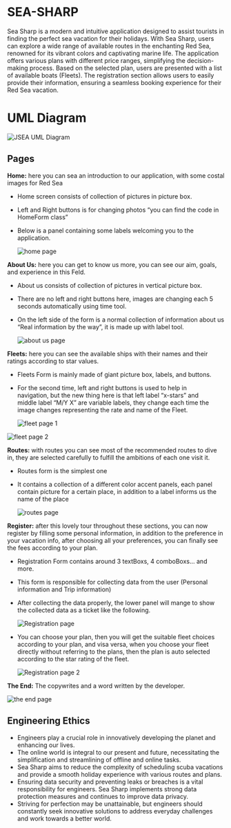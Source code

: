 # SEA-SHARP

Sea Sharp is a modern and intuitive application designed to assist tourists in finding the perfect sea vacation for their holidays. With Sea Sharp, users can explore a wide range of available routes in the enchanting Red Sea, renowned for its vibrant colors and captivating marine life. The application offers various plans with different price ranges, simplifying the decision-making process. Based on the selected plan, users are presented with a list of available boats (Fleets). The registration section allows users to easily provide their information, ensuring a seamless booking experience for their Red Sea vacation.


# UML Diagram

![JSEA UML Diagram](https://www.linkpicture.com/q/Screenshot-2023-05-29-004125_1.png)

## Pages


**Home:** here you can sea an introduction to our application, with some costal images for Red Sea

 - Home screen consists of collection of pictures in picture box.
 - Left and Right buttons is for changing photos “you can find the code
   in HomeForm class”
 - Below is a panel containing some labels welcoming you to the
   application.
   
   ![home page](https://www.linkpicture.com/q/home_56.png)

**About Us:** here you can get to know us more, you can see our aim, goals, and experience in this Feld.

 - About us consists of collection of pictures in vertical picture box.
 - There are no left and right buttons here, images are changing each 5
   seconds automatically using time tool.
 - On the left side of the form is a normal collection of information
   about us “Real information by the way”, it is made up with label
   tool.
   
   ![about us page](https://www.linkpicture.com/q/about-us_2.png)

**Fleets:** here you can see the available ships with their names and their ratings according to star values.

 - Fleets Form is mainly made of giant picture box, labels, and buttons.
 - For the second time, left and right buttons is used to help in   
   navigation, but the new thing here is that left label “x-stars” and  
   middle label “M/Y X” are variable labels, they change each time the  
   image changes representing the rate and name of the Fleet.
   
   ![fleet page 1](https://www.linkpicture.com/q/fleet-1.png)
   
![fleet page 2](https://www.linkpicture.com/q/fleet-2.png)

**Routes:** with routes you can see most of the recommended routes to dive in, they are selected carefully to fulfill the ambitions of each one visit it.

 - Routes form is the simplest one
 - It contains a collection of a different color accent panels, each
   panel contain picture for a certain place, in addition to a label
   informs us the name of the place
   
   ![routes page](https://www.linkpicture.com/q/routes.png)

**Register:** after this lovely tour throughout these sections, you can now register by filling some personal information, in addition to the preference in your vacation info, after choosing all your preferences, you can finally see the fees according to your plan.

 - Registration Form contains around 3 textBoxs, 4 comboBoxs... and
   more.
 - This form is responsible for collecting data from the user (Personal
   information and Trip information)
 - After collecting the data properly, the lower panel will mange to
   show the collected data as a ticket like the following.
   
   ![Registration page](https://www.linkpicture.com/q/Reg.png)
   
 - You can choose your plan, then you will get the suitable fleet
   choices according to your plan, and visa versa, when you choose your
   fleet directly without referring to the plans, then the plan is auto
   selected according to the star rating of the fleet.
   
   ![Registration page 2](https://www.linkpicture.com/q/reg-sutable.png)

**The End:** The copywrites and a word written by the developer.

![the end page](https://www.linkpicture.com/q/the-end.png)

##   Engineering Ethics

-   Engineers play a crucial role in innovatively developing the planet and enhancing our lives.
-   The online world is integral to our present and future, necessitating the simplification and streamlining of offline and online tasks.
-   Sea Sharp aims to reduce the complexity of scheduling scuba vacations and provide a smooth holiday experience with various routes and plans.
-   Ensuring data security and preventing leaks or breaches is a vital responsibility for engineers. Sea Sharp implements strong data protection measures and continues to improve data privacy.
-   Striving for perfection may be unattainable, but engineers should constantly seek innovative solutions to address everyday challenges and work towards a better world.
